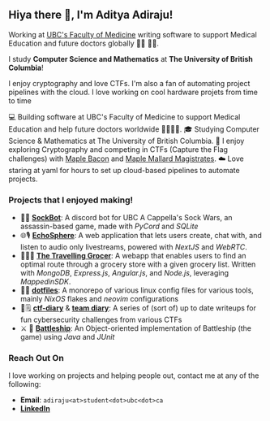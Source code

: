 ## Hiya there 👋, I'm Aditya Adiraju!

Working at [UBC's Faculty of Medicine](https://med.ubc.ca/) writing software to support Medical Education and future doctors globally 👨‍⚕️ 👩‍⚕️.

I study **Computer Science and Mathematics** at **The University of British Columbia**!

I enjoy cryptography and love CTFs. I'm also a fan of automating project pipelines with the cloud. I love working on cool hardware projets from time to time 

💻 Building software at UBC's Faculty of Medicine to support Medical Education and help future doctors worldwide 👨‍⚕️👩‍⚕️.
🎓 Studying Computer Science & Mathematics at The University of British Columbia.
🔐 I enjoy exploring Cryptography and competing in CTFs (Capture the Flag challenges) with [Maple Bacon](https://maplebacon.org/) and [Maple Mallard Magistrates](https://github.com/mmm-team).
☁️ Love staring at yaml for hours to set up cloud-based pipelines to automate projects.


### Projects that I enjoyed making!

- 🧦🤖 [**SockBot**](https://github.com/aditya-adiraju/SockBot): A discord bot for UBC A Cappella's Sock Wars, an assassin-based game, made with *PyCord* and *SQLite*
- 🌐🎙️ [**EchoSphere**](https://github.com/aditya-adiraju/echo-sphere/): A web application that lets users create, chat with, and listen to audio only livestreams, powered with *NextJS* and *WebRTC*.
- 🏃‍➡️🛒 [**The Travelling Grocer**](https://github.com/aditya-adiraju/TheTravellingGrocer): A webapp that enables users to find an optimal route through a grocery store with a given grocery list. Written with *MongoDB*, *Express.js*, *Angular.js*, and *Node.js*, leveraging *MappedinSDK*. 
- 🐧🐧 [**dotfiles**](https://github.com/aditya-adiraju/dotfiles): A monorepo of various linux config files for various tools, mainly *NixOS* flakes and *neovim* configurations
- 🏁🗒️ [**ctf-diary**](https://github.com/aditya-adiraju/capture-the-flag) & [**team diary**](https://github.com/mmm-team/public-writeups/): A series of (sort of) up to date writeups for fun cybersecurity challenges from various CTFs
- ⚔️ 🚢 [**Battleship**](): An Object-oriented implementation of Battleship (the game) using *Java* and *JUnit*

### Reach Out On
I love working on projects and helping people out, contact me at any of the following:

- **Email**: `adiraju<at>student<dot>ubc<dot>ca`
- [**LinkedIn**](https://linkedin.com/in/adityaadiraju)
